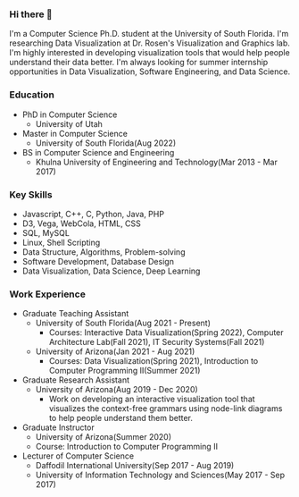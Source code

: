 ### Hi there 👋

<!--
**dilshadurrahman58/dilshadurrahman58** is a ✨ _special_ ✨ repository because its `README.md` (this file) appears on your GitHub profile.

Here are some ideas to get you started:

- 🔭 I’m currently working on ...
- 🌱 I’m currently learning ...
- 👯 I’m looking to collaborate on ...
- 🤔 I’m looking for help with ...
- 💬 Ask me about ...
- 📫 How to reach me: ...
- 😄 Pronouns: ...
- ⚡ Fun fact: ...
-->

I'm a Computer Science Ph.D. student at the University of South Florida. I'm researching Data Visualization at Dr. Rosen's Visualization and Graphics lab. I'm highly interested in developing visualization tools that would help people understand their data better. I'm always looking for summer internship opportunities in Data Visualization, Software Engineering, and Data Science.

### Education
- PhD in Computer Science
  - University of Utah
- Master in Computer Science
  - University of South Florida(Aug 2022)
- BS in Computer Science and Engineering
  - Khulna University of Engineering and Technology(Mar 2013 - Mar 2017)

### Key Skills
- Javascript, C++, C, Python, Java, PHP
- D3, Vega, WebCola, HTML, CSS
- SQL, MySQL
- Linux, Shell Scripting
- Data Structure, Algorithms, Problem-solving
- Software Development, Database Design
- Data Visualization, Data Science, Deep Learning

### Work Experience
- Graduate Teaching Assistant
  - University of South Florida(Aug 2021 - Present)
    - Courses: Interactive Data Visualization(Spring 2022), Computer Architecture Lab(Fall 2021), IT Security Systems(Fall 2021)
  - University of Arizona(Jan 2021 - Aug 2021)
    - Courses: Data Visualization(Spring 2021), Introduction to Computer Programming II(Summer 2021)
- Graduate Research Assistant
  - University of Arizona(Aug 2019 - Dec 2020)
    - Work on developing an interactive visualization tool that visualizes the context-free grammars using node-link diagrams to help people understand them better.
- Graduate Instructor
  - University of Arizona(Summer 2020)
  - Course: Introduction to Computer Programming II
- Lecturer of Computer Science
  - Daffodil International University(Sep 2017 - Aug 2019)
  - University of Information Technology and Sciences(May 2017 - Sep 2017)
